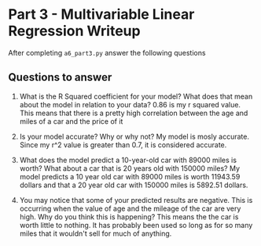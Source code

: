 # Part 3 - Multivariable Linear Regression Writeup

After completing `a6_part3.py` answer the following questions

## Questions to answer

1. What is the R Squared coefficient for your model? What does that mean about the model in relation to your data?
0.86 is my r squared value. This means that there is a pretty high correlation between the age and miles of a car and the price of it
2. Is your model accurate? Why or why not?
My model is mosly accurate. Since my r^2 value is greater than 0.7, it is considered accurate. 

3. What does the model predict a 10-year-old car with 89000 miles is worth? What about a car that is 20 years old with 150000 miles?
My model predicts a 10 year old car with 89000 miles is worth 11943.59 dollars and that a 20 year old car with 150000 miles is 5892.51 dollars.

4. You may notice that some of your predicted results are negative. This is occurring when the value of age and the mileage of the car are very high. Why do you think this is happening?
This means the the car is worth little to nothing. It has probably been used so long as for so many miles that it wouldn't sell for much of anything.